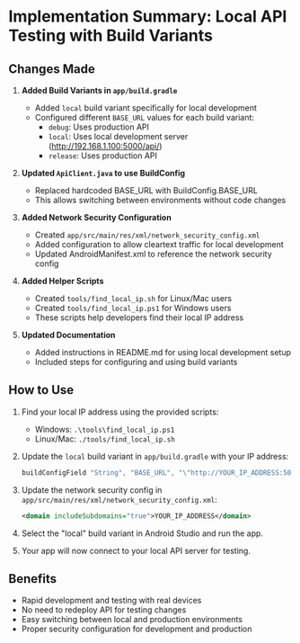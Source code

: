 # Implementation Summary: Local API Testing with Build Variants

## Changes Made

1. **Added Build Variants in `app/build.gradle`**
   - Added `local` build variant specifically for local development
   - Configured different `BASE_URL` values for each build variant:
     - `debug`: Uses production API
     - `local`: Uses local development server (http://192.168.1.100:5000/api/)
     - `release`: Uses production API

2. **Updated `ApiClient.java` to use BuildConfig**
   - Replaced hardcoded BASE_URL with BuildConfig.BASE_URL
   - This allows switching between environments without code changes

3. **Added Network Security Configuration**
   - Created `app/src/main/res/xml/network_security_config.xml`
   - Added configuration to allow cleartext traffic for local development
   - Updated AndroidManifest.xml to reference the network security config

4. **Added Helper Scripts**
   - Created `tools/find_local_ip.sh` for Linux/Mac users
   - Created `tools/find_local_ip.ps1` for Windows users
   - These scripts help developers find their local IP address

5. **Updated Documentation**
   - Added instructions in README.md for using local development setup
   - Included steps for configuring and using build variants

## How to Use

1. Find your local IP address using the provided scripts:
   - Windows: `.\tools\find_local_ip.ps1`
   - Linux/Mac: `./tools/find_local_ip.sh`

2. Update the `local` build variant in `app/build.gradle` with your IP address:
   ```groovy
   buildConfigField "String", "BASE_URL", "\"http://YOUR_IP_ADDRESS:5000/api/\""
   ```

3. Update the network security config in `app/src/main/res/xml/network_security_config.xml`:
   ```xml
   <domain includeSubdomains="true">YOUR_IP_ADDRESS</domain>
   ```

4. Select the "local" build variant in Android Studio and run the app.

5. Your app will now connect to your local API server for testing.

## Benefits

- Rapid development and testing with real devices
- No need to redeploy API for testing changes
- Easy switching between local and production environments
- Proper security configuration for development and production 
